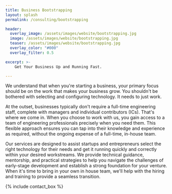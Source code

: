 ```yaml
---
title: Business Bootstrapping
layout: splash
permalink: /consulting/bootstrapping

header:
  overlay_image: /assets/images/website/bootstrapping.jpg
  image: /assets/images/website/bootstrapping.jpg
  teaser: /assets/images/website/bootstrapping.jpg
  overlay_color: "#000"
  overlay_filter: 0.5

excerpt: >-
    Get Your Business Up and Running Fast.

---
```


We understand that when you're starting a business, your primary focus should be on the work that makes your business grow. You shouldn't be bothered with selecting and configuring technology. It needs to just work.

At the outset, businesses typically don't require a full-time engineering staff, complete with managers and individual contributors (ICs). That's where we come in. When you choose to work with us, you gain access to a team of engineering professionals precisely when you need them. This flexible approach ensures you can tap into their knowledge and experience as required, without the ongoing expense of a full-time, in-house team. 

Our services are designed to assist startups and entrepreneurs select the right technology for their needs and get it running quickly and correctly within your desired workstreams. We provide technical guidance, mentorship, and practical strategies to help you navigate the challenges of early-stage development and establish a strong foundation for your venture. When it's time to bring in your own in house team, we'll help with the hiring and training to provide a seamless transition. 

{% include contact_box %}